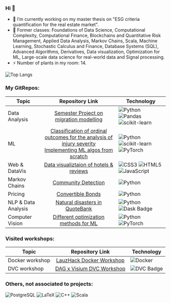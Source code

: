 ### Hi 👋

- 🔭 I’m currently working on my master thesis on "ESG criteria quantification for the real estate market".
- 🌱 Former classes: Foundations of Data Science, Computational Complexity, Computational Finance, Blockchains and Quantitative Risk Management, Applied Data Analysis, Markov Chains, Scala, Machine Learning, Stochastic Calculus and Finance, Database Systems (SQL), Advanced Algorithms, Derivatives, Data visualization, Optimization for ML, Large-scale data science for real-world data and Signal processing. 
- ⚡ Number of plants in my room: 14.

<!--
**hhildaa/hhildaa** is a ✨ _special_ ✨ repository because its `README.md` (this file) appears on your GitHub profile.

Here are some ideas to get you started:

- 👯 I’m looking to collaborate on ...
- 🤔 I’m looking for help with ...
- 💬 Ask me about ...
- 📫 How to reach me: ...
- 😄 Pronouns: ...
- ⚡ Fun fact: ...
-->

![Top Langs](https://github-readme-stats.vercel.app/api/top-langs/?username=hhildaa&layout=compact&theme=light&hide=jupyter%20notebook)<!--,matlab,r,tex)-->

### My GitRepos: 

| Topic | Repository Link| Technology |
| ------------- |:-------------:| ------------- |
| Data Analysis | [Semester Project on migration modelling](https://github.com/hhildaa/epfl-semester-project) | ![Python](https://img.shields.io/badge/python-3670A0?style=for-the-badge&logo=python&logoColor=ffdd54) ![Pandas](https://img.shields.io/badge/pandas-%23150458.svg?style=for-the-badge&logo=pandas&logoColor=white) ![scikit-learn](https://img.shields.io/badge/scikit--learn-%23F7931E.svg?style=for-the-badge&logo=scikit-learn&logoColor=white) |
| ML | [Classification of ordinal outcomes for the analysis of injury severity](https://github.com/hhildaa/ML4science_project) <br> [Implementing ML algos from scratch](https://github.com/hhildaa/epfl-ml-project1)|![Python](https://img.shields.io/badge/python-3670A0?style=for-the-badge&logo=python&logoColor=ffdd54) ![scikit-learn](https://img.shields.io/badge/scikit--learn-%23F7931E.svg?style=for-the-badge&logo=scikit-learn&logoColor=white) ![PyTorch](https://img.shields.io/badge/PyTorch-%23EE4C2C.svg?style=for-the-badge&logo=PyTorch&logoColor=white)|
|Web & DataVis | [Data visualiztaion of hotels & reviews](https://github.com/hhildaa/epfl-datavis-project)| ![CSS3](https://img.shields.io/badge/css3-%231572B6.svg?style=for-the-badge&logo=css3&logoColor=white) ![HTML5](https://img.shields.io/badge/html5-%23E34F26.svg?style=for-the-badge&logo=html5&logoColor=white) ![JavaScript](https://img.shields.io/badge/javascript-%23323330.svg?style=for-the-badge&logo=javascript&logoColor=%23F7DF1E) |
| Markov Chains | [Community Detection](https://github.com/hhildaa/epfl-markov-chains-project) | ![Python](https://img.shields.io/badge/python-3670A0?style=for-the-badge&logo=python&logoColor=ffdd54)
| Pricing | [Convertible Bonds](https://github.com/hhildaa/epfl-derivatives-convertible-bonds) | ![Python](https://img.shields.io/badge/python-3670A0?style=for-the-badge&logo=python&logoColor=ffdd54)
| NLP & Data Analysis | [Natural disasters in QuoteBank](https://github.com/hhildaa/epfl-ada-project) | ![Python](https://img.shields.io/badge/python-3670A0?style=for-the-badge&logo=python&logoColor=ffdd54) ![Dask Badge](https://img.shields.io/badge/Dask-FDA061?logo=dask&logoColor=ffdd54&style=for-the-badge)|
| Computer Vision | [Different optimization methods for ML](https://github.com/hhildaa/epfl-optml-project) | ![Python](https://img.shields.io/badge/python-3670A0?style=for-the-badge&logo=python&logoColor=ffdd54) ![PyTorch](https://img.shields.io/badge/PyTorch-%23EE4C2C.svg?style=for-the-badge&logo=PyTorch&logoColor=white)|


### Visited workshops: 
| Topic | Repository Link| Technology |
| ------------- |:-------------:|------------- |
| Docker workshop|  [LauzHack Docker Workshop](https://github.com/hhildaa/workshop-docker)| ![Docker](https://img.shields.io/badge/docker-%230db7ed.svg?style=for-the-badge&logo=docker&logoColor=white) |
|DVC workshop | [DAG x Visium DVC Workshop](https://github.com/VisiumCH/dvc-workshop) |![DVC Badge](https://img.shields.io/badge/DVC-13ADC7?logo=dvc&logoColor=fff&style=for-the-badge) |

### Others, not associated to projects:

![PostgreSQL](https://img.shields.io/badge/PostgreSQL-316192?style=for-the-badge&logo=postgresql&logoColor=white)
![LaTeX](https://img.shields.io/badge/latex-%23008080.svg?style=for-the-badge&logo=latex&logoColor=white)
![C++](https://img.shields.io/badge/c++-%2300599C.svg?style=for-the-badge&logo=c%2B%2B&logoColor=white)
![Scala](https://img.shields.io/badge/scala-%23DC322F.svg?style=for-the-badge&logo=scala&logoColor=white)
